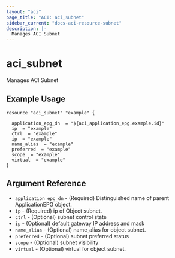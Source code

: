 ```yaml
---
layout: "aci"
page_title: "ACI: aci_subnet"
sidebar_current: "docs-aci-resource-subnet"
description: |-
  Manages ACI Subnet
---
```


# aci_subnet #
Manages ACI Subnet

## Example Usage ##

```hcl
resource "aci_subnet" "example" {

  application_epg_dn  = "${aci_application_epg.example.id}"
  ip  = "example"
  ctrl  = "example"
  ip  = "example"
  name_alias  = "example"
  preferred  = "example"
  scope  = "example"
  virtual  = "example"
}
```
## Argument Reference ##
* `application_epg_dn` - (Required) Distinguished name of parent ApplicationEPG object.
* `ip` - (Required) ip of Object subnet.
* `ctrl` - (Optional) subnet control state
* `ip` - (Optional) default gateway IP address and mask
* `name_alias` - (Optional) name_alias for object subnet.
* `preferred` - (Optional) subnet preferred status
* `scope` - (Optional) subnet visibility
* `virtual` - (Optional) virtual for object subnet.
